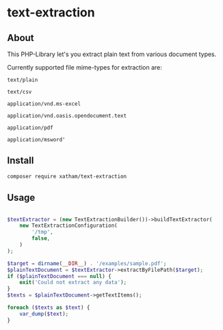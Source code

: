# text-extraction

## About

This PHP-Library let's you extract plain text from various document types.

Currently supported file mime-types for extraction are:

`text/plain`

`text/csv`

`application/vnd.ms-excel`

`application/vnd.oasis.opendocument.text`

`application/pdf`

`application/msword'`

## Install

```bash
composer require xatham/text-extraction
```

## Usage

```php

$textExtractor = (new TextExtractionBuilder())->buildTextExtractor(
    new TextExtractionConfiguration(
        '/tmp',
        false,
    )
);

$target = dirname(__DIR__) . '/examples/sample.pdf';
$plainTextDocument = $textExtractor->extractByFilePath($target);
if ($plainTextDocument === null) {
    exit('Could not extract any data');
}
$texts = $plainTextDocument->getTextItems();

foreach ($texts as $text) {
    var_dump($text);
}

```

